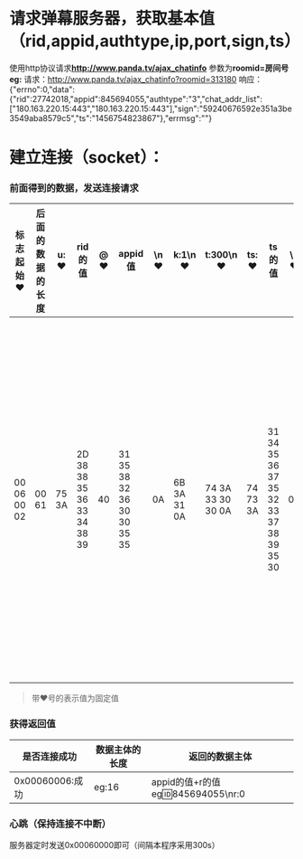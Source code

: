 # 请求弹幕服务器，获取基本值（rid,appid,authtype,ip,port,sign,ts）
使用http协议请求**http://www.panda.tv/ajax_chatinfo**
参数为**roomid=房间号**
**eg:**
请求：http://www.panda.tv/ajax_chatinfo?roomid=313180
响应：{"errno":0,"data":{"rid":27742018,"appid":845694055,"authtype":"3","chat_addr_list":["180.163.220.15:443","180.163.220.15:443"],"sign":"59240676592e351a3be3549aba8579c5","ts":"1456754823867"},"errmsg":""}

# 建立连接（socket）：
### 前面得到的数据，发送连接请求
| 标志起始♥ | 后面的数据的长度|u:<br/>♥|rid的值|@<br/>♥|appid值|\n<br/>♥|k:1\n<br/>♥|t:300\n<br/>♥|ts:<br/>♥|ts的值|\n<br/>♥|sign:<br/>♥|sign的值|\n<br/>♥|authtype:<br/>♥|authtype的值|
| - | - | - | - | - | - | - | - | - | - | - | - | - | - | - | - | - |
| 00 06 00 02 | 00 61 | 75 3A | 2D 38 38 35 36 33 34 38 39 | 40  | 31 35 38 32 36 30 30 35 35 | 0A  | 6B 3A 31 0A | 74 3A 33 30 30 0A | 74 73 3A | 31 34 35 36 37 35 32 33 37 38 39 35 30 |0A|73 69 67 6E 3A|34 30 30 36 39 39 66 35 65 33 31 39 62 62 36 32 38 66 39 38 38 62 36 38 35 38 33 30 33 35 65 34|0A|61 75 74 68 74 79 70 65 3A|33|

> 带♥号的表示值为固定值

### 获得返回值

| 是否连接成功    | 数据主体的长度 | 返回的数据主体                        |
| --------------- | -------------- | ------------------------------------- |
| 0x00060006:成功 | eg:16          | appid的值+r的值  eg:id:845694055\nr:0 |

### 心跳（保持连接不中断）
服务器定时发送0x00060000即可（间隔本程序采用300s）






